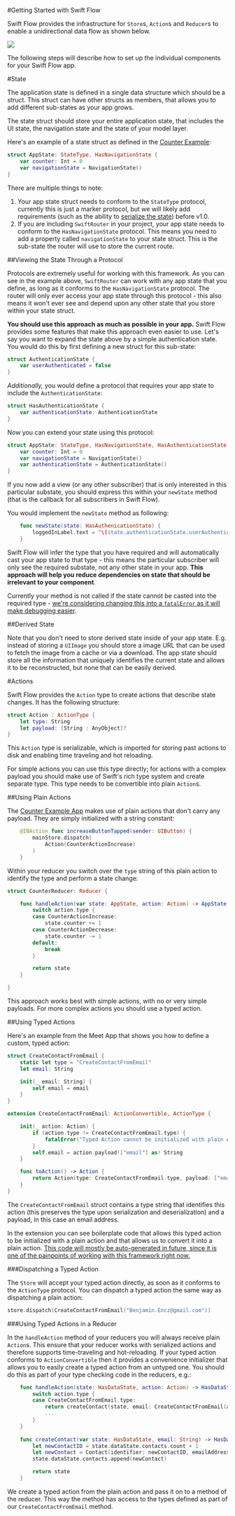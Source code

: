 #Getting Started with Swift Flow

Swift Flow provides the infrastructure for `Store`s, `Action`s and `Reducer`s to enable a unidirectional data flow as shown below. 

![](Assets/redux.png)

The following steps will describe how to set up the individual components for your Swift Flow app.

#State

The application state is defined in a single data structure which should be a struct. This struct can have other structs as members, that allows you to add different sub-states as your app grows. 

The state struct should store your entire application state, that includes the UI state, the navigation state and the state of your model layer. 

Here's an example of a state struct as defined in the [Counter Example](https://github.com/Swift-Flow/CounterExample):

```swift
struct AppState: StateType, HasNavigationState {
    var counter: Int = 0
    var navigationState = NavigationState()
}
```

There are multiple things to note:

1. Your app state struct needs to conform to the `StateType` protocol, currently this is just a marker protocol, but we will likely add requirements (such as the ability to [serialize the state](https://github.com/Swift-Flow/Swift-Flow/issues/3)) before v1.0.
2. If you are including `SwiftRouter` in your project, your app state needs to conform to the `HasNavigationState` protocol. This means you need to add a property called `navigationState` to your state struct. This is the sub-state the router will use to store the current route. 

##Viewing the State Through a Protocol

Protocols are extremely useful for working with this framework. As you can see in the example above, `SwiftRouter` can work with any app state that you define, as long as it conforms to the `HasNavigationState` protocol. The router will only ever access your app state through this protocol - this also means it won't ever see and depend upon any other state that you store within your state struct.

**You should use this approach as much as possible in your app.** Swift Flow provides some features that make this approach even easier to use. Let's say you want to expand the state above by a simple authentication state. You would do this by first defining a new struct for this sub-state:

```swift
struct AuthenticationState {
	var userAuthenticated = false
}
```

*Additionally,* you would define a protocol that requires your app state to include the `AuthenticationState`:

```swift
struct HasAuthenticationState {
	var authenticationState: AuthenticationState
}
```
Now you can extend your state using this protocol:

```swift
struct AppState: StateType, HasNavigationState, HasAuthenticationState {
    var counter: Int = 0
    var navigationState = NavigationState()
    var authenticationState = AuthenticationState()
}
```

If you now add a view (or any other subscriber) that is only interested in this particular substate, you should express this within your `newState` method (that is the callback for all subscribers in Swift Flow).

You would implement the `newState` method as following:

```swift
    func newState(state: HasAuthenicationState) {
        loggedInLabel.text = "\(state.authenticationState.userAuthenticated)"
    }
```
Swift Flow will infer the type that you have required and will automatically cast your app state to that type - this means the particular subscriber will only see the required substate, not any other state in your app. **This approach will help you reduce dependencies on state that should be irrelevant to your component**.

Currently your method is not called if the state cannot be casted into the required type - [we're considering changing this into a `fatalError` as it will make debugging easier](). 

##Derived State

Note that you don't need to store derived state inside of your app state. E.g. instead of storing a `UIImage` you should store a image URL that can be used to fetch the image from a cache or via a download. The app state should store all the information that uniquely identifies the current state and allows it to be reconstructed, but none that can be easily derived. 


#Actions

Swift Flow provides the `Action` type to create actions that describe state changes. It has the following structure:

```swift
struct Action : ActionType {
	let type: String
   	let payload: [String : AnyObject]?
}
```
This `Action` type is serializable, which is imported for storing past actions to disk and enabling time traveling and hot reloading. 

For simple actions you can use this type directly; for actions with a complex payload you should make use of Swift's rich type system and create separate type. This type needs to be convertible into plain `Action`s.

##Using Plain Actions

The [Counter Example App](https://github.com/Swift-Flow/CounterExample) makes use of plain actions that don't carry any payload. They are simply initialized with a string constant:

```swift
    @IBAction func increaseButtonTapped(sender: UIButton) {
        mainStore.dispatch(
            Action(CounterActionIncrease)
        )
    }
```

Within your reducer you switch over the `type` string of this plain action to identify the type and perform a state change:

```swift
struct CounterReducer: Reducer {

    func handleAction(var state: AppState, action: Action) -> AppState {
        switch action.type {
        case CounterActionIncrease:
            state.counter += 1
        case CounterActionDecrease:
            state.counter -= 1
        default:
            break
        }

        return state
    }

}
```
This approach works best with simple actions, with no or very simple payloads. For more complex actions you should use a typed action.

##Using Typed Actions

Here's an example from the Meet App that shows you how to define a custom, typed action:

```swift 
struct CreateContactFromEmail {
    static let type = "CreateContactFromEmail"
    let email: String

    init(_ email: String) {
        self.email = email
    }
}

extension CreateContactFromEmail: ActionConvertible, ActionType {

    init(_ action: Action) {
    	if (action.type != CreateContactFromEmail.type) {
    		fatalError("Typed Action cannot be initialized with plain Action of wrong type!")
    	}
        self.email = action.payload!["email"] as! String
    }

    func toAction() -> Action {
        return Action(type: CreateContactFromEmail.type, payload: ["email": email])
    }
}
```
The `CreateContactFromEmail` struct contains a type string that identifies this action (this preserves the type upon serialization and deserialization) and a payload, in this case an email address. 

In the extension you can see boilerplate code that allows this typed action to be initialized with a plain action and that allows us to convert it into a plain action. [This code will mostly be auto-generated in future, since it is one of the painpoints of working with this framework right now.](https://github.com/Swift-Flow/Swift-Flow/issues/2)

###Dispatching a Typed Action

The `Store` will accept your typed action directly, as soon as it conforms to the `ActionType` protocol. You can dispatch a typed action the same way as dispatching a plain action:

```swift
store.dispatch(CreateContactFromEmail("Benjamin.Encz@gmail.com"))
```

###Using Typed Actions in a Reducer

In the `handleAction` method of your reducers you will always receive plain `Action`s. This ensure that your reducer works with serialized actions and therefore supports time-traveling and hot-reloading. If your typed action conforms to `ActionConvertible` then it provides a convenience initializer that allows you to easily create a typed action from an untyped one. You should do this as part of your type checking code in the reducers, e.g.:

```swift
    func handleAction(state: HasDataState, action: Action) -> HasDataState {
        switch action.type {
        case CreateContactFromEmail.type:
            return createContact(state, email: CreateContactFromEmail(action).email)
			...
        }
    }
    
    func createContact(var state: HasDataState, email: String) -> HasDataState {
        let newContactID = state.dataState.contacts.count + 1
        let newContact = Contact(identifier: newContactID, emailAddress: email)
        state.dataState.contacts.append(newContact)

        return state
    }
```

We create a typed action from the plain action and pass it on to a method of the reducer. This way the method has access to the types defined as part of our `CreateContactFromEmail` method.
